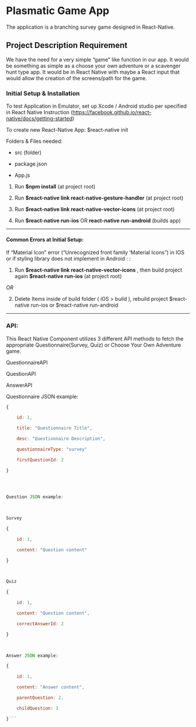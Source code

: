 
# Plasmatic Game App

The application is a branching survey game designed in React-Native.

  

## Project Description Requirement

  

We have the need for a very simple “game” like function in our app. It would be something as simple as a choose your own adventure or a scavenger hunt type app. It would be in React Native with maybe a React input that would allow the creation of the screens/path for the game.

  

  

### Initial Setup & Installation

  

To test Application in Emulator, set up Xcode / Android studio per specified in React Native Instruction (https://facebook.github.io/react-native/docs/getting-started)

  

  

To create new React-Native App: $react-native init <projectName>

  

  

Folders & Files needed:

  

  

- src (folder)

  

- package.json

  

- App.js

  

  

1. Run **$npm install** (at project root)

  

  

2. Run **$react-native link react-native-gesture-handler** (at project root)

  

  

3. Run **$react-native link react-native-vector-icons** (at project root)

  

  

4. Run **$react-native run-ios** OR **react-native run-android** (builds app)

  

  

******

  

#### Common Errors at Initial Setup:

  

If “Material Icon” error (“Unrecognized front family ‘Material Icons”) in IOS or if styling library does not implement in Android : :

  

1. Run **\$react-native link react-native-vector-icons** , then build project again **$react-native run-ios** (at project root)

  

*OR*

  

2. Delete Items inside of build folder ( iOS > build ), rebuild project $react-native run-ios or $react-native run-android

  

******


### API:

  

This React Native Component utilizes 3 different API methods to fetch the appropriate Questionnaire(Survey, Quiz) or Choose Your Own Adventure game.

  

QuestionnaireAPI

  

QuestionAPI

  

AnswerAPI

  
  

Questionnaire JSON example:

  

```javascript
{

    id: 1,

    title: "Questionnaire Title",

    desc: "Questionnaire Description",

    questionnaireType: "survey"

    firstQuestionId: 2

}

  
  

Question JSON example:

  

Survey

{

    id: 1,

    content: "Question content"

}

  

Quiz

{

    id: 1,

    content: "Question content",

    correctAnswerId: 2

}

  

Answer JSON example:

{

    id: 1,

    content: "Answer content",

    parentQuestion: 2,

    childQuestion: 3

}```